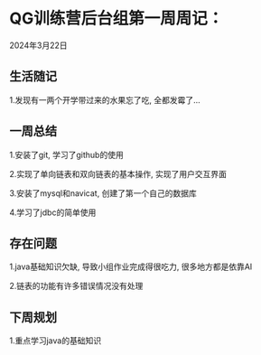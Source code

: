 # QG训练营后台组第一周周记：
2024年3月22日

## 生活随记

1.发现有一两个开学带过来的水果忘了吃, 全都发霉了...

## 一周总结
1.安装了git, 学习了github的使用

2.实现了单向链表和双向链表的基本操作, 实现了用户交互界面

3.安装了mysql和navicat, 创建了第一个自己的数据库

4.学习了jdbc的简单使用


## 存在问题

1.java基础知识欠缺, 导致小组作业完成得很吃力, 很多地方都是依靠AI

2.链表的功能有许多错误情况没有处理

## 下周规划

1.重点学习java的基础知识

